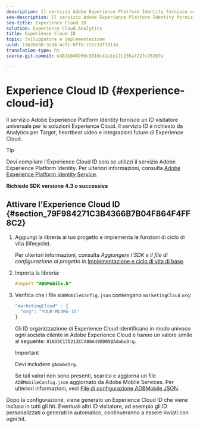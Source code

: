 ```yaml
---
description: Il servizio Adobe Experience Platform Identity fornisce un ID visitatore universale per le soluzioni Experience Cloud. Il servizio ID è richiesto da Analytics per Target, heartbeat video e integrazioni future di Experience Cloud.
seo-description: Il servizio Adobe Experience Platform Identity fornisce un ID visitatore universale per le soluzioni Experience Cloud. Il servizio ID è richiesto da Analytics per Target, heartbeat video e integrazioni future di Experience Cloud.
seo-title: Experience Cloud ID
solution: Experience Cloud,Analytics
title: Experience Cloud ID
topic: Sviluppatore e implementazione
uuid: 13628ea8-3cd4-4cfc-8ff6-722c33f7813a
translation-type: ht
source-git-commit: e481b046769c3010c41e1e17c235af22fc762b7e

---
```



# Experience Cloud ID {#experience-cloud-id}

Il servizio Adobe Experience Platform Identity fornisce un ID visitatore universale per le soluzioni Experience Cloud. Il servizio ID è richiesto da Analytics per Target, heartbeat video e integrazioni future di Experience Cloud.

>[!TIP]
>
>Devi compilare l'Experience Cloud ID solo se utilizzi il servizio Adobe Experience Platform Identity. Per ulteriori informazioni, consulta [Adobe Experience Platform Identity Service](https://marketing.adobe.com/resources/help/it_IT/mcvid/).

**Richiede SDK versione 4.3 o successiva**

## Attivare l'Experience Cloud ID {#section_79F984271C3B4366B7B04F864F4FF8C2}

1. Aggiungi la libreria al tuo progetto e implementa le funzioni di ciclo di vita (lifecycle).

   Per ulteriori informazioni, consulta *Aggiungere l’SDK e il file di configurazione al progetto* in [Implementazione e ciclo di vita di base](/help/ios/getting-started/dev-qs.md).
1. Importa la libreria:

   ```objective-c
   #import "ADBMobile.h"
   ```

1. Verifica che i file `ADBMobileConfig.json` contengano `marketingCloud` `org`:

   ```js
   "marketingCloud" : { 
     "org": "YOUR-MCORG-ID" 
   }
   ```

   Gli ID organizzazione di Experience Cloud identificano in modo univoco ogni società cliente in Adobe Experience Cloud e hanno un valore simile al seguente: `016D5C175213CCA80A490D05@AdobeOrg`.

   >[!IMPORTANT]
   >
   >Devi includere `@AdobeOrg`.

   Se tali valori non sono presenti, scarica e aggiorna un file `ADBMobileConfig.json` aggiornato da Adobe Mobile Services. Per ulteriori informazioni, vedi [File di configurazione ADBMobile JSON](/help/ios/getting-started/requirements.md).

Dopo la configurazione, viene generato un Experience Cloud ID che viene incluso in tutti gli hit. Eventuali altri ID visitatore, ad esempio gli ID personalizzati o generati in automatico, continueranno a essere inviati con ogni hit.
